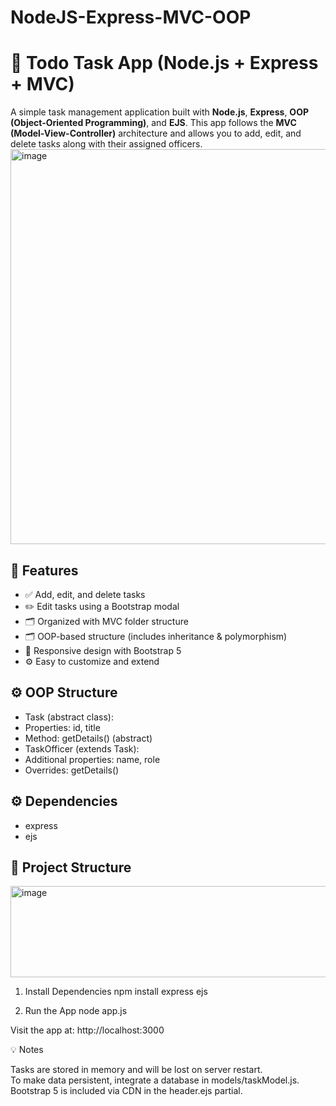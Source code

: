 # NodeJS-Express-MVC-OOP

# 📝 Todo Task App (Node.js + Express + MVC)
  
A simple task management application built with **Node.js**, **Express**, **OOP (Object-Oriented Programming)**, and **EJS**. This app follows the **MVC (Model-View-Controller)** architecture and allows you to add, edit, and delete tasks along with their assigned officers.
<img width="1117" height="632" alt="image" src="https://github.com/user-attachments/assets/4adb7a22-43a7-428b-81e1-5dadb4267246" />


  
## 🚀 Features  
- ✅ Add, edit, and delete tasks  
- ✏️ Edit tasks using a Bootstrap modal  
- 🗂️ Organized with MVC folder structure
- 🗂️ OOP-based structure (includes inheritance & polymorphism)  
- 📱 Responsive design with Bootstrap 5  
- ⚙️ Easy to customize and extend  

## ⚙️ OOP Structure  
- Task (abstract class):
- Properties: id, title
- Method: getDetails() (abstract)
- TaskOfficer (extends Task):
- Additional properties: name, role
- Overrides: getDetails()

## ⚙️ Dependencies
- express
- ejs

## 📂 Project Structure    
<img width="721" height="146" alt="image" src="https://github.com/user-attachments/assets/22afb8d0-1707-4219-bfe0-4b2b5f1a4191" />


1. Install Dependencies
   npm install express ejs
   
2. Run the App
   node app.js
  
Visit the app at: http://localhost:3000 

💡 Notes 
  
Tasks are stored in memory and will be lost on server restart.  
To make data persistent, integrate a database in models/taskModel.js.  
Bootstrap 5 is included via CDN in the header.ejs partial.  


